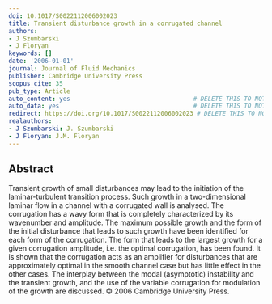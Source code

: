 ```yaml
---
doi: 10.1017/S0022112006002023
title: Transient disturbance growth in a corrugated channel
authors:
- J Szumbarski
- J Floryan
keywords: []
date: '2006-01-01'
journal: Journal of Fluid Mechanics
publisher: Cambridge University Press
scopus_cite: 35
pub_type: Article
auto_content: yes                                  # DELETE THIS TO NOT AUTO GENERATE CONTENT
auto_data: yes                                     # DELETE THIS TO NOT AUTO GENERATE METADATA
redirect: https://doi.org/10.1017/S0022112006002023 # DELETE THIS TO NOT REDIRECT
realauthors:
- J Szumbarski: J. Szumbarski
- J Floryan: J.M. Floryan
---
```



## Abstract
Transient growth of small disturbances may lead to the initiation of the laminar-turbulent transition process. Such growth in a two-dimensional laminar flow in a channel with a corrugated wall is analysed. The corrugation has a wavy form that is completely characterized by its wavenumber and amplitude. The maximum possible growth and the form of the initial disturbance that leads to such growth have been identified for each form of the corrugation. The form that leads to the largest growth for a given corrugation amplitude, i.e. the optimal corrugation, has been found. It is shown that the corrugation acts as an amplifier for disturbances that are approximately optimal in the smooth channel case but has little effect in the other cases. The interplay between the modal (asymptotic) instability and the transient growth, and the use of the variable corrugation for modulation of the growth are discussed. © 2006 Cambridge University Press.
